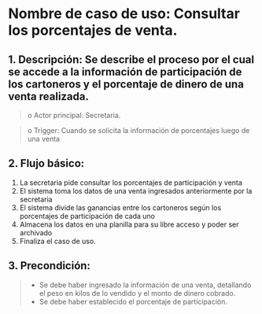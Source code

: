 # Nombre de caso de uso: Consultar los porcentajes de venta.

## 1. Descripción: Se describe el proceso por el cual  se accede a la información de participación de los cartoneros y el porcentaje de dinero de una venta realizada.

>o Actor principal: Secretaria.

>o Trigger: Cuando se solicita la información de porcentajes luego de una venta

## 2. Flujo básico:
1. La secretaria pide consultar los porcentajes de participación y venta
2. El sistema toma los datos de una venta ingresados anteriormente por la secretaria
3. El sistema divide las ganancias entre los cartoneros según los porcentajes de participación de cada uno
4. Almacena los datos en una planilla para su libre acceso y poder ser archivado
5. Finaliza el caso de uso.

## 3. Precondición: 
>- Se debe haber ingresado la información de una venta,  detallando el peso en kilos de lo vendido y el monto de dinero cobrado.
>- Se debe haber establecido el porcentaje de participación.
